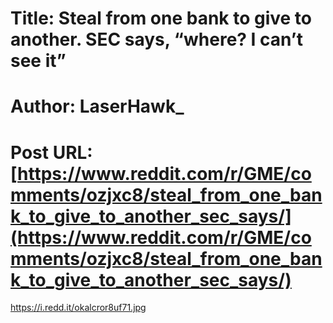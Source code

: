 # Title: Steal from one bank to give to another. SEC says, “where? I can’t see it”
# Author: LaserHawk_
# Post URL: [https://www.reddit.com/r/GME/comments/ozjxc8/steal_from_one_bank_to_give_to_another_sec_says/](https://www.reddit.com/r/GME/comments/ozjxc8/steal_from_one_bank_to_give_to_another_sec_says/)


https://i.redd.it/okalcror8uf71.jpg